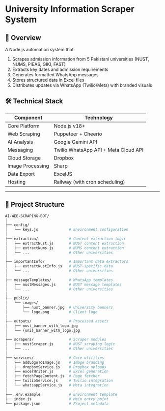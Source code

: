 # University Information Scraper System

## 📌 Overview

A Node.js automation system that:
1. Scrapes admission information from 5 Pakistani universities (NUST, NUMS, PIEAS, GIKI, FAST)
2. Extracts key dates and admission requirements
3. Generates formatted WhatsApp messages
4. Stores structured data in Excel files
5. Distributes updates via WhatsApp (Twilio/Meta) with branded visuals

## 🛠️ Technical Stack

| Component           | Technology                          |
|---------------------|-------------------------------------|
| Core Platform       | Node.js v18+                       |
| Web Scraping        | Puppeteer + Cheerio                 |
| AI Analysis         | Google Gemini API                   |
| Messaging           | Twilio WhatsApp API + Meta Cloud API|
| Cloud Storage       | Dropbox                             |
| Image Processing    | Sharp                               |
| Data Export         | ExcelJS                             |
| Hosting             | Railway (with cron scheduling)      |

---

## 📂 Project Structure

```bash
AI-WEB-SCRAPING-BOT/
│
├── config/
│   └── keys.js              # Environment configuration
│
├── extraction/              # Content extraction logic
│   ├── extractNust.js       # NUST content extraction
│   ├── extractNums.js       # NUMS content extraction
│   └── ...                  # Other universities
│
├── importantInfo/           # Important data extractors
│   ├── extractNustInfo.js   # NUST-specific data
│   └── ...                  # Other universities
│
├── messageTemplates/        # WhatsApp templates
│   ├── nustMessages.js      # NUST message templates
│   └── ...                  # Other universities
│
├── public/
│   └── images/
│       ├── nust_banner.jpg  # University banners
│       └── logo.png         # Client logo
│
├── outputs/                 # Processed assets
│   ├── nust_banner_with_logo.jpg 
│   └── {uni}_banner_with_logo.jpg 
│
├── scrapers/                # Scraper modules
│   ├── nustScraper.js       # NUST scraping logic
│   └── ...                  # Other universities
│
├── services/                # Core utilities
│   ├── addLogoToImage.js    # Image branding
│   ├── dropboxService.js    # Dropbox uploads
│   ├── excelWriter.js       # Excel generation
│   ├── fetchPageContent.js  # Page fetcher
│   ├── twilioService.js     # Twilio integration
│   └── whatsappService.js   # Meta integration
│
├── .env.example             # Environment template
├── index.js                 # Main entry point
└── package.json             # Project metadata





